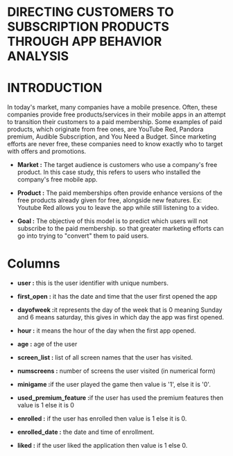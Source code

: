 # DIRECTING CUSTOMERS TO SUBSCRIPTION PRODUCTS THROUGH APP BEHAVIOR ANALYSIS

# INTRODUCTION
<p>In today's market, many companies have a mobile presence. Often, these companies provide free products/services in their mobile apps in an attempt to transition their customers to a paid membership. Some examples of paid products, which originate from free ones, are YouTube Red, Pandora premium, Audible Subscription, and You Need a Budget. Since marketing efforts are never free, these companies need to know exactly who to target with offers and promotions.</p>

* <b>Market :</b> The target audience is customers who use a company's free product. In this case study, this refers to users who installed the company's free mobile app.

* <b>Product :</b> The paid memberships often provide enhance versions of the free products already given for free, alongside new features. Ex: Youtube Red allows you to leave the app while still listening to a video.

* <b>Goal :</b> The objective of this model is to predict which users will not subscribe to the paid membership. so that greater marketing efforts can go into trying to "convert" them to paid users.

# Columns
* <b>user :</b> this is the user identifier with unique numbers.
* <b>first_open :</b> it has the date and time that the user first opened the app 
* <b>dayofweek :</b>it represents the day of the week that is 0 meaning Sunday and 6 means saturday, this gives in which day the app was first opened.
* <b>hour :</b> it means the hour of the day when the first app opened.
* <b>age :</b> age of the user
* <b>screen_list :</b> list of all screen names that the user has visited.
* <b>numscreens :</b> number of screens the user visited (in numerical form)

* <b>minigame :</b>if the user played the game then value is '1', else it is '0'.

* <b>used_premium_feature :</b>if the user has used the premium features then value is 1 else it is 0

* <b>enrolled :</b> if the user has enrolled then value is 1 else it is 0.
* <b>enrolled_date :</b> the date and time of enrollment.
* <b>liked :</b> if the user liked the application then value is 1 else 0.
